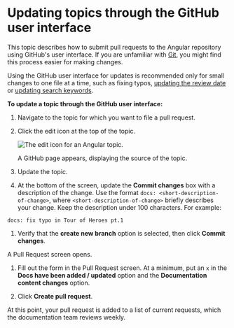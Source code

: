 # Updating topics through the GitHub user interface

This topic describes how to submit pull requests to the Angular repository using GitHub's user interface. If you are unfamiliar with [Git](https://git-scm.com/), you might find this process easier for making changes.

<div class="alert is-important">

   Using the GitHub user interface for updates is recommended only for small changes to one file at a time, such as fixing typos, [updating the review date](guide/reviewing-content) or [updating search keywords](guide/updating-search-keywords).

</div>

**To update a topic through the GitHub user interface:**

1. Navigate to the topic for which you want to file a pull request.

1. Click the edit icon at the top of the topic.

   <div class="lightbox">
    <img src="generated/images/guide/contributors-guide/edit-icon.png" alt="The edit icon for an Angular topic.">
   </div>

   A GitHub page appears, displaying the source of the topic.

1. Update the topic.

1. At the bottom of the screen, update the **Commit changes** box with a description of the change. Use the format `docs: <short-description-of-change>`, where `<short-description-of-change>` briefly describes your change. Keep the description under 100 characters. For example:

  `docs: fix typo in Tour of Heroes pt.1`

1. Verify that the **create new branch** option is selected, then click **Commit changes**.

  A Pull Request screen opens.

1. Fill out the form in the Pull Request screen. At a minimum, put an `x` in the **Docs have been added / updated** option and the **Documentation content changes** option.

1. Click **Create pull request**.

At this point, your pull request is added to a list of current requests, which the documentation team reviews weekly.
